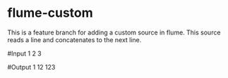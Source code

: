 # flume-custom
This is a feature branch for adding a custom source in flume. This source reads a line and concatenates to the next line.

#Input
1 
2
3

#Output
1
12
123
